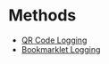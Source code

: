 # Methods

- [QR Code Logging](/scam-docs/scams/methods/QR%20Code%20Logging)
- [Bookmarklet Logging](/scam-docs/scams/methods/Bookmarklet%20Logging)
